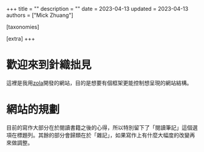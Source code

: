 +++
title = ""
description = ""
date = 2023-04-13
updated = 2023-04-13
authors = ["Mick Zhuang"]

[taxonomies]

[extra]
+++

# 歡迎來到針織拙見

這裡是我用[zola](https://www.getzola.org/documentation/getting-started/overview/)開發的網站，目的是想要有個框架更能控制想呈現的網站結構。

# 網站的規劃

目前的寫作大部分在於閱讀書籍之後的心得，所以特別留下了「閱讀筆記」這個選項在標題列。其餘的部分會歸類在於「雜記」，如果寫作上有什麼大幅度的改變再來做調整。

